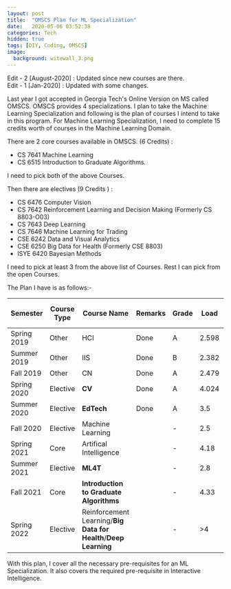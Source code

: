 ```yaml
---
layout: post
title:  "OMSCS Plan for ML Specialization"
date:   2020-05-06 03:52:38
categories: Tech
hidden: true
tags: [DIY, Coding, OMSCS]
image:
  background: witewall_3.png
---
```

Edit - 2 [August-2020] : Updated since new courses are there.
<br>
Edit - 1 [Jan-2020] : Updated with some changes.

Last year I got accepted in Georgia Tech's Online Version on MS called OMSCS. OMSCS provides 4 specializations. I plan to take the Machine Learning Specialization and following is the plan of courses I intend to take in this program. For Machine Learning Specialization, I need to complete 15 credits worth of courses in the Machine Learning Domain.

There are 2 core courses available in OMSCS. (6 Credits) :

- CS 7641 Machine Learning
- CS 6515 Introduction to Graduate Algorithms.

I need to pick both of the above Courses.

Then there are electives (9 Credits ) :

- CS 6476 Computer Vision
- CS 7642 Reinforcement Learning and Decision Making (Formerly CS 8803-O03)
- CS 7643 Deep Learning
- CS 7646 Machine Learning for Trading
- CSE 6242 Data and Visual Analytics
- CSE 6250 Big Data for Health (Formerly CSE 8803)
- ISYE 6420 Bayesian Methods

I need to pick at least 3 from the above list of Courses. Rest I can pick from the open Courses.

The Plan I have is as follows:-


| Semester  | Course Type | Course Name | Remarks | Grade|Load|Hours Per Week|
|-----------|-----------|-------------|---------|-------|------|---|
|Spring 2019|Other|HCI|Done |  A     |2.598|11.661|
|Summer 2019|Other|IIS| Done |  B     |2.382| 8.893 |
|Fall 2019|Other|CN|Done| A |2.479   |8.264|
|Spring 2020|Elective|**CV**|Done|  A | 4.024  |20.463|
|Summer 2020 |Elective|**EdTech**|Done|A |3.5 |13.626|
|Fall 2020 |Elective|Machine Learning|| - |2.5|10  |
|Spring 2021|Core|Artifical Intelligence| | - | 4.18 | 21|
|Summer 2021|Elective|**ML4T**| |-|2.8|13.6|
|Fall 2021|Core | **Introduction to Graduate Algorithms**| |-|4.33|24.885|
|Spring 2022|Elective | Reinforcement Learning/**Big Data for Health**/**Deep Learning** | |-|>4|20.885|

With this plan, I cover all the necessary pre-requisites for an ML Specialization. It also covers the required pre-requisite in Interactive Intelligence.